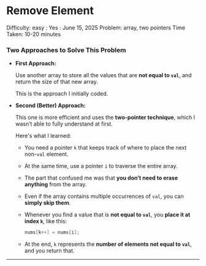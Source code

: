 # Remove Element

Difficulty: easy
 : Yes
: June 15, 2025
Problem: array, two pointers
Time Taken: 10-20 minutes

### Two Approaches to Solve This Problem

- **First Approach:**
    
    Use another array to store all the values that are **not equal to `val`**, and return the size of that new array.
    
    This is the approach I initially coded.
    
- **Second (Better) Approach:**
    
    This one is more efficient and uses the **two-pointer technique**, which I wasn’t able to fully understand at first.
    
    Here's what I learned:
    
    - You need a pointer `k` that keeps track of where to place the next non-`val` element.
    - At the same time, use a pointer `i` to traverse the entire array.
    - The part that confused me was that **you don’t need to erase anything** from the array.
    - Even if the array contains multiple occurrences of `val`, you can **simply skip them**.
    - Whenever you find a value that is **not equal to `val`**, you **place it at index `k`**, like this:
        
        ```cpp
        nums[k++] = nums[i];
        
        ```
        
    - At the end, `k` represents the **number of elements not equal to `val`**, and you return that.

---